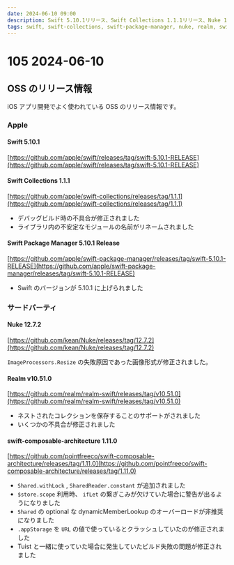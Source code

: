 ```yaml
---
date: 2024-06-10 09:00
description: Swift 5.10.1リリース、Swift Collections 1.1.1リリース、Nuke 12.7.2リリース、Realm v10.51.0リリース、swift-composable-architecture 1.11.0リリース
tags: swift, swift-collections, swift-package-manager, nuke, realm, swift-composable-architecture
---
```


# 105 2024-06-10

## OSS のリリース情報

iOS アプリ開発でよく使われている OSS のリリース情報です。

### Apple

#### Swift 5.10.1

[https://github.com/apple/swift/releases/tag/swift-5.10.1-RELEASE](https://github.com/apple/swift/releases/tag/swift-5.10.1-RELEASE)

#### Swift Collections 1.1.1

[https://github.com/apple/swift-collections/releases/tag/1.1.1](https://github.com/apple/swift-collections/releases/tag/1.1.1)

- デバッグビルド時の不具合が修正されました
- ライブラリ内の不安定なモジュールの名前がリネームされました

#### Swift Package Manager 5.10.1 Release

[https://github.com/apple/swift-package-manager/releases/tag/swift-5.10.1-RELEASE](https://github.com/apple/swift-package-manager/releases/tag/swift-5.10.1-RELEASE)

- Swift のバージョンが 5.10.1 に上げられました

### サードパーティ

#### Nuke 12.7.2

[https://github.com/kean/Nuke/releases/tag/12.7.2](https://github.com/kean/Nuke/releases/tag/12.7.2)

`ImageProcessors.Resize` の失敗原因であった画像形式が修正されました。

#### Realm v10.51.0

[https://github.com/realm/realm-swift/releases/tag/v10.51.0](https://github.com/realm/realm-swift/releases/tag/v10.51.0)

- ネストされたコレクションを保存することのサポートがされました
- いくつかの不具合が修正されました

#### swift-composable-architecture 1.11.0

[https://github.com/pointfreeco/swift-composable-architecture/releases/tag/1.11.0](https://github.com/pointfreeco/swift-composable-architecture/releases/tag/1.11.0)

- `Shared.withLock` , `SharedReader.constant` が追加されました
- `$store.scope` 利用時、 `ifLet` の繋ぎこみが欠けていた場合に警告が出るようになりました
- `Shared` の optional な dynamicMemberLookup のオーバーロードが非推奨になりました
- `.appStorage` を `URL` の値で使っているとクラッシュしていたのが修正されました
- Tuist と一緒に使っていた場合に発生していたビルド失敗の問題が修正されました
